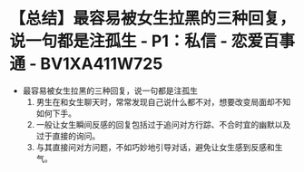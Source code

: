 # 【总结】最容易被女生拉黑的三种回复，说一句都是注孤生 - P1：私信 - 恋爱百事通 - BV1XA411W725

-   最容易被女生拉黑的三种回复，说一句都是注孤生
    1.  男生在和女生聊天时，常常发现自己说什么都不对，想要改变局面却不知如何下手。
    2.  一般让女生瞬间反感的回复包括过于追问对方行踪、不合时宜的幽默以及过于直接的询问。
    3.  与其直接问对方问题，不如巧妙地引导对话，避免让女生感到反感和生气。